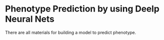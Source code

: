 # Phenotype Prediction by using Deelp Neural Nets
There are all materials for building a model to predict phenotype.